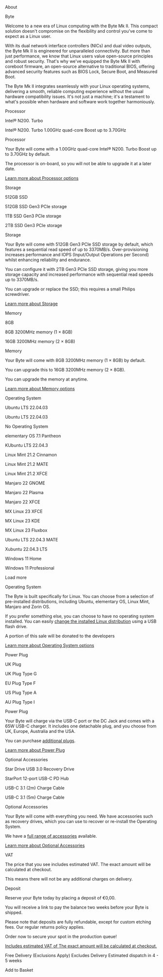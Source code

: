 About

Byte

 Welcome to a new era of Linux computing with the Byte Mk II. This compact solution doesn't compromise on the flexibility and control you've come to expect as a Linux user.

With its dual network interface controllers (NICs) and dual video outputs, the Byte Mk II is engineered for unparalleled connectivity. But more than just performance, we know that Linux users value open-source principles and robust security. That's why we've equipped the Byte Mk II with coreboot firmware, an open-source alternative to traditional BIOS, offering advanced security features such as BIOS Lock, Secure Boot, and Measured Boot.

The Byte Mk II integrates seamlessly with your Linux operating systems, delivering a smooth, reliable computing experience without the usual hardware compatibility issues. It's not just a machine; it's a testament to what's possible when hardware and software work together harmoniously.

Processor

 Intel® N200. Turbo

Intel® N200. Turbo  1.00GHz quad-core Boost up to 3.70GHz

 Processor

 Your Byte will come with a 1.00GHz quad-core Intel® N200. Turbo Boost up to 3.70GHz by default.

 The processor is on-board, so you will not be able to upgrade it at a later date.

[Learn more about Processor options](#processor)

Storage

 512GB SSD

512GB SSD  Gen3 PCIe storage

1TB SSD  Gen3 PCIe storage

2TB SSD  Gen3 PCIe storage

 Storage

 Your Byte will come with 512GB Gen3 PCIe SSD storage by default, which features a sequential read speed of up to 3370MB/s. Over-provisioning increases performance and IOPS (Input/Output Operations per Second) whilst enhancing reliability and endurance.

 You can configure it with 2TB Gen3 PCIe SSD storage, giving you more storage capacity and increased performance with sequential read speeds up to 3370MB/s.

 You can upgrade or replace the SSD; this requires a small Philips screwdriver.

[Learn more about Storage](#storage)

Memory

 8GB

8GB  3200MHz memory (1 × 8GB)

16GB  3200MHz memory (2 × 8GB)

 Memory

 Your Byte will come with 8GB 3200MHz memory (1 × 8GB) by default.

 You can upgrade this to 16GB 3200MHz memory (2 × 8GB).

 You can upgrade the memory at anytime.

[Learn more about Memory options](#memory)

Operating System

 Ubuntu LTS 22.04.03

Ubuntu LTS 22.04.03

No Operating System

elementary OS 7.1 Pantheon

KUbuntu LTS 22.04.3

Linux Mint 21.2 Cinnamon

Linux Mint 21.2 MATE

Linux Mint 21.2 XFCE

Manjaro 22 GNOME

Manjaro 22 Plasma

Manjaro 22 XFCE

MX Linux 23 XFCE

MX Linux 23 KDE

MX Linux 23 Fluxbox

Ubuntu LTS 22.04.3 MATE

Xubuntu 22.04.3 LTS

Windows 11 Home

Windows 11 Professional

Load more

 Operating System

 The Byte is built specifically for Linux. You can choose from a selection of pre-installed distributions, including Ubuntu, elementary OS, Linux Mint, Manjaro and Zorin OS.

 If you prefer something else, you can choose to have no operating system installed. You can easily [change the installed Linux distribution](https://support.starlabs.systems/kb/guides/change-linux-distribution) using a USB flash drive.

A portion of this sale will be donated to the developers

[Learn more about Operating System options](#operating-system)

Power Plug

 UK Plug

UK Plug  Type G

EU Plug  Type F

US Plug  Type A

AU Plug  Type I

 Power Plug

 Your Byte will charge via the USB-C port or the DC Jack and comes with a 65W USB-C charger. It includes one detachable plug, and you choose from UK, Europe, Australia and the USA.

 You can purchase [additional plugs](/collections/power-cables).

[Learn more about Power Plug](#power-plug)

Optional Accessories

Star Drive USB 3.0 Recovery Drive

StarPort 12-port USB-C PD Hub

USB-C 3.1 (2m)  Charge Cable

USB-C 3.1 (5m)  Charge Cable

 Optional Accessories

 Your Byte will come with everything you need. We have accessories such as recovery drives, which you can use to recover or re-install the Operating System.

 We have a [full range of accessories](/collections/Accessories) available.

[Learn more about Optional Accessories](#optional-accessories)

 VAT

 The price that you see includes estimated VAT. The exact amount will be calculated at checkout.

 This means there will not be any additional charges on delivery.

 Deposit

 Reserve your Byte today by placing a deposit of €0,00.

 You will receive a link to pay the balance two weeks before your Byte is shipped.

 Please note that deposits are fully refundable, except for custom etching fees. Our regular returns policy applies.

 Order now to secure your spot in the production queue!

[Includes estimated VAT of The exact amount will be calculated at checkout.](#tax)

Free Delivery  (Exclusions Apply) Excludes Delivery
Estimated dispatch in 4 - 5 weeks

 Add to Basket
